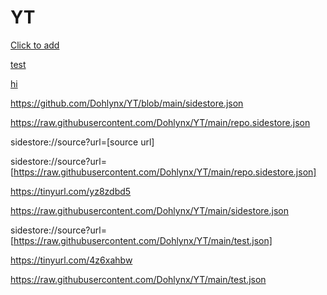 # YT




[Click to add](sidestore://source?url=[https://github.com/Dohlynx/YT/blob/main/sidestore.json])

[test](https://tinyurl.com/yz8zdbd5)

[hi](https://tinyurl.com/4z6xahbw)



https://github.com/Dohlynx/YT/blob/main/sidestore.json

https://raw.githubusercontent.com/Dohlynx/YT/main/repo.sidestore.json

sidestore://source?url=[source url]

sidestore://source?url=[https://raw.githubusercontent.com/Dohlynx/YT/main/repo.sidestore.json]

https://tinyurl.com/yz8zdbd5

https://raw.githubusercontent.com/Dohlynx/YT/main/sidestore.json

sidestore://source?url=[https://raw.githubusercontent.com/Dohlynx/YT/main/test.json]

https://tinyurl.com/4z6xahbw

https://raw.githubusercontent.com/Dohlynx/YT/main/test.json


